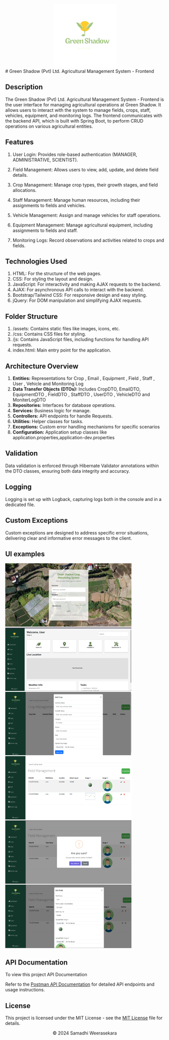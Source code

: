 <div align="center">
 <img src="assests\Green__1_-removebg-preview.png" width="200" height="200" />
 </div>
# Green Shadow (Pvt) Ltd. Agricultural Management System - Frontend

## Description

The Green Shadow (Pvt) Ltd. Agricultural Management System - Frontend is the user interface for managing agricultural operations at Green Shadow. It allows users to interact with the system to manage fields, crops, staff, vehicles, equipment, and monitoring logs. The frontend communicates with the backend API, which is built with Spring Boot, to perform CRUD operations on various agricultural entities.


## Features

1. User Login: Provides role-based authentication (MANAGER, ADMINISTRATIVE, SCIENTIST).

2. Field Management: Allows users to view, add, update, and delete field details.

3. Crop Management: Manage crop types, their growth stages, and field allocations.

4. Staff Management: Manage human resources, including their assignments to fields and vehicles.

5. Vehicle Management: Assign and manage vehicles for staff operations.

6. Equipment Management: Manage agricultural equipment, including assignments to fields and staff.

6. Monitoring Logs: Record observations and activities related to crops and fields.

## Technologies Used

1. HTML: For the structure of the web pages.
2. CSS: For styling the layout and design.
3. JavaScript: For interactivity and making AJAX requests to the backend.
4. AJAX: For asynchronous API calls to interact with the backend.
5. Bootstrap/Tailwind CSS: For responsive design and easy styling.
6. jQuery: For DOM manipulation and simplifying AJAX requests.

##  Folder Structure

1. /assets: Contains static files like images, icons, etc.
2. /css: Contains CSS files for styling.
3. /js: Contains JavaScript files, including functions for handling API requests.
4. index.html: Main entry point for the application.


## Architecture Overview

1. **Entities:** Representations for Crop , Email , Equipment , Field , Staff , User , Vehicle and Monitoring Log
2. **Data Transfer Objects (DTOs):** Includes CropDTO, EmailDTO, EquipmentDTO , FieldDTO , StaffDTO , UserDTO , VehicleDTO and MoniterLogDTO
3. **Repositories:** Interfaces for database operations.
4. **Services:** Business logic for manage.
5. **Controllers:** API endpoints for handle Requests.
6. **Utilities:** Helper classes for tasks.
7. **Exceptions:** Custom error handling mechanisms for specific scenarios
8. **Configuration:** Application setup classes like application.properties,application-dev.properties


## Validation
Data validation is enforced through Hibernate Validator annotations within the DTO classes, ensuring both data integrity and accuracy.

## Logging
Logging is set up with Logback, capturing logs both in the console and in a dedicated file.

## Custom Exceptions
Custom exceptions are designed to address specific error situations, delivering clear and informative error messages to the client.


## UI examples

 <img src="assests\login.png" width="400" height="200" />
 <img src="assests\Screenshot 2024-12-05 165115.png"  width="400" height="200"/>
 <img src="assests\Screenshot 2024-12-05 165145.png" width="400" height="200" />
 <img src="assests\Screenshot 2024-12-05 165253.png" width="400" height="200" />
 <img src="assests\Screenshot 2024-12-05 165300.png" width="400" height="200" />
 <img src="assests\Screenshot 2024-12-05 165319.png" width="400" height="200" />
 
## API Documentation

To view this project API Documentation

Refer to the [ Postman API Documentation](https://documenter.getpostman.com/view/35384895/2sAYBbcTsX) for detailed API endpoints and usage instructions.


## License

This project is licensed under the MIT License - see the [ MIT License](https://github.com/Samadhi-Weerasekara/2nd-sem-final-frontend) file for details.

<p align="center">
  &copy; 2024 Samadhi Weerasekara
</p>
